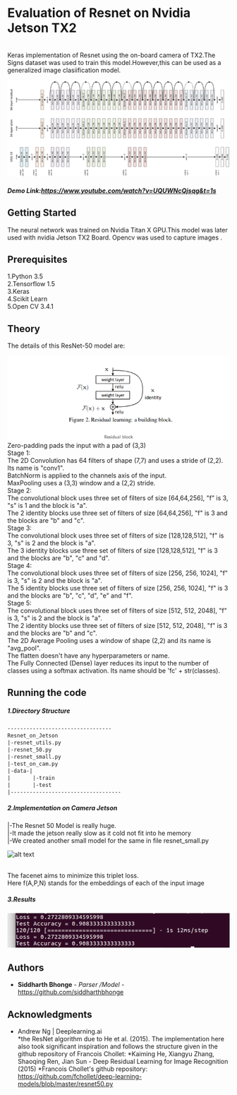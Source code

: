 # Evaluation of Resnet on Nvidia Jetson TX2

<br />Keras implementation of Resnet using the on-board camera of TX2.The Signs dataset was used to train this model.However,this can be used as a generalized image clasiification model.

![alt text](https://github.com/siddharthbhonge/Resnet_on_Jetson_TX2/blob/master/resnet.png)

##### Demo Link:https://www.youtube.com/watch?v=UQUWNcQjsqg&t=1s

## Getting Started

The neural network was trained on Nvidia Titan X  GPU.This model was later used with nvidia Jetson TX2 Board.
Opencv was used to capture images .

## Prerequisites

1.Python 3.5 <br />
2.Tensorflow 1.5<br />
3.Keras <br />
4.Scikit Learn<br />
5.Open CV 3.4.1<br />


## Theory

The details of this ResNet-50 model are:

![alt text](https://github.com/siddharthbhonge/Resnet_on_Jetson_TX2/blob/master/residula_block.png)
    <br />Zero-padding pads the input with a pad of (3,3)<br/>
    Stage 1:<br/>
        The 2D Convolution has 64 filters of shape (7,7) and uses a stride of (2,2). Its name is "conv1".<br/>
        BatchNorm is applied to the channels axis of the input.<br/>
        MaxPooling uses a (3,3) window and a (2,2) stride.<br/>
    Stage 2:<br/>
        The convolutional block uses three set of filters of size [64,64,256], "f" is 3, "s" is 1 and the block is "a".<br/>
        The 2 identity blocks use three set of filters of size [64,64,256], "f" is 3 and the blocks are "b" and "c".<br/>
    Stage 3:<br/>
        The convolutional block uses three set of filters of size [128,128,512], "f" is 3, "s" is 2 and the block is "a".<br/>
        The 3 identity blocks use three set of filters of size [128,128,512], "f" is 3 and the blocks are "b", "c" and "d".<br/>
    Stage 4:<br/>
        The convolutional block uses three set of filters of size [256, 256, 1024], "f" is 3, "s" is 2 and the block is "a".<br/>
        The 5 identity blocks use three set of filters of size [256, 256, 1024], "f" is 3 and the blocks are "b", "c", "d", "e" and "f".<br/>
    Stage 5:<br/>
        The convolutional block uses three set of filters of size [512, 512, 2048], "f" is 3, "s" is 2 and the block is "a".<br/>
        The 2 identity blocks use three set of filters of size [512, 512, 2048], "f" is 3 and the blocks are "b" and "c".<br/>
    The 2D Average Pooling uses a window of shape (2,2) and its name is "avg_pool".<br/>
    The flatten doesn't have any hyperparameters or name.<br/>
    The Fully Connected (Dense) layer reduces its input to the number of classes using a softmax activation. Its name should be 'fc' + str(classes).<br/>





## Running the code

##### 1.Directory Structure
```
---------------------------------
Resnet_on_Jetson
|-resnet_utils.py
|-resnet_50.py
|-resnet_small.py
|-test_on_cam.py
|-data-|
|       |-train
|       |-test
|-----------------------------------

```


##### 2.Implementation on Camera Jetson

|-The Resnet 50 Model is really huge.<br />
|-It made the jetson really slow as it cold not fit into he memory<br/>
|-We created another small model for the same in file resnet_small.py<br />

![alt text](https://github.com/siddharthbhonge/Face_Recognition_with_jetson_TX2/blob/master/memory.png)

<br />The facenet aims to minimize this triplet loss.<br />
Here f(A,P,N) stands for the embeddings of each of the input image<br />


##### 3.Results 

![alt text](https://github.com/siddharthbhonge/Resnet_on_Jetson_TX2/blob/master/result.png)


## Authors

* **Siddharth Bhonge** - *Parser /Model* - https://github.com/siddharthbhonge


## Acknowledgments

* Andrew Ng  | Deeplearning.ai<br />
*the ResNet algorithm due to He et al. (2015). The implementation here also took significant inspiration and follows the structure given in the github repository of Francois Chollet:
*Kaiming He, Xiangyu Zhang, Shaoqing Ren, Jian Sun - Deep Residual Learning for Image Recognition (2015)
*Francois Chollet's github repository: https://github.com/fchollet/deep-learning-models/blob/master/resnet50.py

